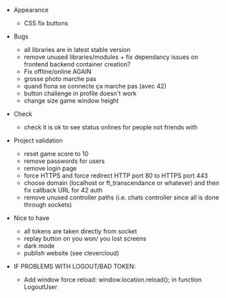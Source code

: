 - Appearance

  - CSS fix buttons

- Bugs

  - all libraries are in latest stable version
  - remove unused libraries/modules + fix dependancy issues on frontend backend container creation?
  - Fix offline/online AGAIN
  - grosse photo marche pas 
  - quand fiona se connecte ça marche pas (avec 42)
  - button challenge in profile doesn't work
  - change size game window height

- Check
	- check it is ok to see status onlines for people not friends with

- Project validation

  - reset game score to 10
  - remove passwords for users
  - remove login page
  - force HTTPS and force redirect HTTP port 80 to HTTPS port 443
  - choose domain (localhost or ft_transcendance or whatever) and then fix callback URL for 42 auth
  - remove unused controller paths (i.e. chats controller since all is done through sockets)

- Nice to have

  - all tokens are taken directly from socket
  - replay button on you won/ you lost screens
  - dark mode
  - publish website (see clevercloud)

- IF PROBLEMS WITH LOGOUT/BAD TOKEN:
  - Add window force reload: window.location.reload(); in function LogoutUser
